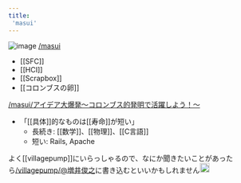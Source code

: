 ```yaml
---
title:
 'masui'
---
```


![image](https://i.gyazo.com/ce44a0adde8a39df00cfa744d8f42d95.png)
[/masui](https://scrapbox.io/masui)
- [[SFC]]
- [[HCI]]
- [[Scrapbox]]
- [[コロンブスの卵]]

[/masui/アイデア大爆発〜コロンブス的発明で活躍しよう！〜](https://scrapbox.io/masui/アイデア大爆発〜コロンブス的発明で活躍しよう！〜)
- 「[[具体]]的なものは[[寿命]]が短い」
    - 長続き: [[数学]]、[[物理]]、[[C言語]]
    - 短い: Rails, Apache

よく[[villagepump]]にいらっしゃるので、なにか聞きたいことがあったら[/villagepump/@増井俊之](https://scrapbox.io/villagepump/@増井俊之)に書き込むといいかもしれません<img src='https://scrapbox.io/api/pages/blu3mo-public/takker/icon' alt='takker.icon' height="19.5"/>
